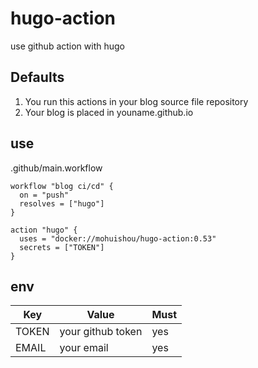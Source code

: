 # hugo-action

use github action with hugo

## Defaults

1. You run this actions in your blog source file repository
2. Your blog is placed in youname.github.io

## use

.github/main.workflow

```
workflow "blog ci/cd" {
  on = "push"
  resolves = ["hugo"]
}

action "hugo" {
  uses = "docker://mohuishou/hugo-action:0.53"
  secrets = ["TOKEN"]
}
```

## env

| Key   | Value             | Must |
| ----- | ----------------- | ---- |
| TOKEN | your github token | yes  |
| EMAIL | your email        | yes  |
